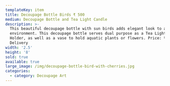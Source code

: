 ```yaml
---
templateKey: item
title: Decoupage Bottle Birds ₹ 500
medium: Decoupage Bottle and Tea Light Candle
description: >-
  This beautiful decoupage bottle with sun birds adds elegant look to any
  environment. This decoupage bottle serves dual purpose as a Tea Light Candle
  Holder, as well as a vase to hold aquatic plants or flowers. Price: ₹ 400 +
  Delivery
width: '2.5'
height: '8'
sold: true
available: true
large_image: /img/decoupage-bottle-bird-with-cherries.jpg
categories:
  - category: Decoupage Art
---
```


